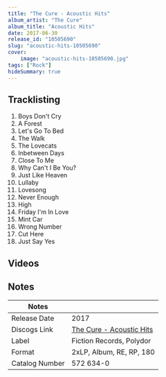 ```yaml
---
title: "The Cure - Acoustic Hits"
album_artist: "The Cure"
album_title: "Acoustic Hits"
date: 2017-06-30
release_id: "10505690"
slug: "acoustic-hits-10505690"
cover:
    image: "acoustic-hits-10505690.jpg"
tags: ["Rock"]
hideSummary: true
---
```


## Tracklisting
1. Boys Don't Cry
2. A Forest
3. Let's Go To Bed
4. The Walk
5. The Lovecats
6. Inbetween Days
7. Close To Me
8. Why Can't I Be You?
9. Just Like Heaven
10. Lullaby
11. Lovesong
12. Never Enough
13. High
14. Friday I'm In Love
15. Mint Car
16. Wrong Number
17. Cut Here
18. Just Say Yes

## Videos


## Notes

| Notes          |             |
| ---------------| ----------- |
| Release Date   | 2017 |
| Discogs Link   | [The Cure - Acoustic Hits](https://www.discogs.com/release/10505690) |
| Label          | Fiction Records, Polydor |
| Format         | 2xLP, Album, RE, RP, 180 |
| Catalog Number | 572 634-0 |


